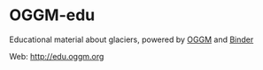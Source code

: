 # OGGM-edu

Educational material about glaciers, powered by [OGGM](https://oggm.org) and [Binder](https://mybinder.org/)

Web: http://edu.oggm.org
